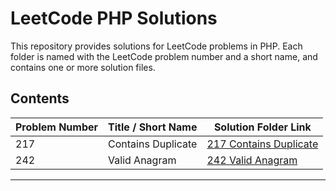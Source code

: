 
# LeetCode PHP Solutions

This repository provides solutions for LeetCode problems in PHP. Each folder is named with the LeetCode problem number and a short name, and contains one or more solution files.

## Contents

| Problem Number | Title / Short Name      | Solution Folder Link           |
|---------------|------------------------|-------------------------------|
| 217           | Contains Duplicate     | [217 Contains Duplicate](217%20Contains%20Duplicate/) |
| 242           | Valid Anagram         | [242 Valid Anagram](242%20Valid%20Anagram/) |

---

